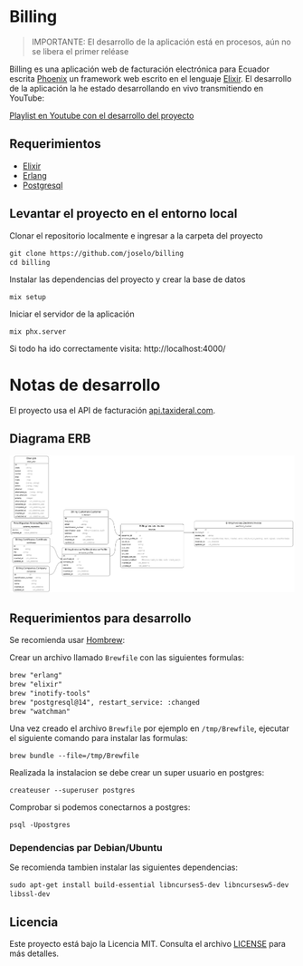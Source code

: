 # Billing

> IMPORTANTE: El desarrollo de la aplicación  está en procesos, aún no se libera el primer reléase

Billing es una aplicación web de facturación  electrónica para Ecuador escrita [Phoenix](https://phoenixframework.org/) un framework web escrito en el lenguaje [Elixir](https://elixir-lang.org/). El desarrollo de la aplicación la he estado desarrollando en vivo transmitiendo en YouTube:

[Playlist en Youtube con el desarrollo del proyecto](https://www.youtube.com/watch?v=73sglmNSK5A&list=PLS3D8lZZio6oKttRZfuytjSgh1RGNTit7)

## Requerimientos

  * [Elixir](https://elixir-lang.org/)
  * [Erlang](https://www.erlang.org/)
  * [Postgresql](https://www.postgresql.org/)

## Levantar el proyecto en el entorno local

Clonar el repositorio localmente e ingresar a la carpeta del proyecto

    git clone https://github.com/joselo/billing
    cd billing

Instalar las dependencias del proyecto y crear la base de datos

    mix setup

Iniciar el servidor de la aplicación

    mix phx.server

Si todo ha ido correctamente visita: http://localhost:4000/

# Notas de desarrollo

El proyecto usa el API de facturación [api.taxideral.com](https://api.taxideral.com/).

## Diagrama ERB

![Diagrama ERD](erd.png)

## Requerimientos para desarrollo

Se recomienda usar [Hombrew](https://brew.sh):

Crear un archivo llamado `Brewfile` con las siguientes formulas:

```
brew "erlang"
brew "elixir"
brew "inotify-tools"
brew "postgresql@14", restart_service: :changed
brew "watchman"
```

Una vez creado el archivo `Brewfile` por ejemplo en `/tmp/Brewfile`, ejecutar el siguiente comando para instalar las formulas:

    brew bundle --file=/tmp/Brewfile

Realizada la instalacion se debe crear un super usuario en postgres:

    createuser --superuser postgres

Comprobar si podemos conectarnos a postgres:

    psql -Upostgres

### Dependencias par Debian/Ubuntu

Se recomienda tambien instalar las siguientes dependencias:

    sudo apt-get install build-essential libncurses5-dev libncursesw5-dev libssl-dev


## Licencia

Este proyecto está bajo la Licencia MIT.
Consulta el archivo [LICENSE](./LICENSE) para más detalles.

